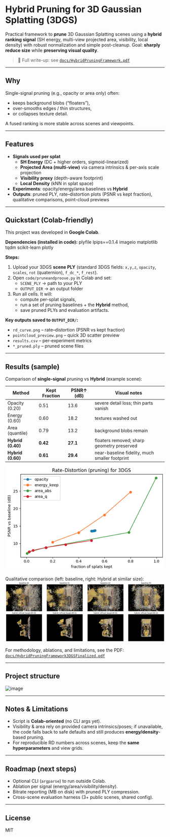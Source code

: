 # Hybrid Pruning for 3D Gaussian Splatting (3DGS)

Practical framework to **prune** 3D Gaussian Splatting scenes using a **hybrid ranking signal** (SH energy, multi-view projected area, visibility, local density) with robust normalization and simple post-cleanup. Goal: **sharply reduce size** while **preserving visual quality**.

> 📄 Full write-up: see [`docs/HybridPruningFramework.pdf`](docs/HybridPruningFramework.pdf)

---

## Why

Single-signal pruning (e.g., opacity or area only) often:
- keeps background blobs (“floaters”),
- over-smooths edges / thin structures,
- or collapses texture detail.

A fused ranking is more stable across scenes and viewpoints.

---

## Features

- **Signals used per splat**
  - **SH Energy** (DC + higher orders, sigmoid-linearized)
  - **Projected Area (multi-view)** via camera intrinsics & per-axis scale projection
  - **Visibility proxy** (depth-aware footprint)
  - **Local Density** (kNN in splat space)
- **Experiments**: opacity/energy/area baselines vs **Hybrid**
- **Outputs**: pruned PLY, rate–distortion plots (PSNR vs kept fraction), qualitative comparisons, point-cloud previews

---

## Quickstart (Colab-friendly)

This project was developed in **Google Colab**.

**Dependencies (installed in code):**
plyfile lpips==0.1.4 imageio matplotlib tqdm scikit-learn plotly


**Steps:**
1. Upload your 3DGS **scene PLY** (standard 3DGS fields: `x,y,z`, `opacity`, `scales`, `rot` (quaternion), `f_dc_*`, `f_rest`).
2. Open `code/pruneandproove.py` in Colab and set:
   - `SCENE_PLY` → path to your PLY  
   - `OUTPUT_DIR` → an output folder
3. Run all cells. It will:
   - compute per-splat signals,
   - run a set of pruning baselines + the **Hybrid** method,
   - save pruned PLYs and evaluation artifacts.

**Key outputs saved to `OUTPUT_DIR/`:**
- `rd_curve.png` – rate–distortion (PSNR vs kept fraction)
- `pointcloud_preview.png` – quick 3D scatter preview
- `results.csv` – per-experiment metrics
- `*_pruned.ply` – pruned scene files

---

## Results (sample)

Comparison of **single-signal** pruning vs **Hybrid** (example scene):

| Method           | Kept Fraction | PSNR↑ (dB) | Visual notes                                  |
|------------------|---------------|------------|-----------------------------------------------|
| Opacity (0.20)   | 0.51          | 13.6       | severe detail loss; thin parts vanish         |
| Energy (0.60)    | 0.60          | 18.2       | textures washed out                           |
| Area (quantile)  | 0.79          | 13.2       | background blobs remain                       |
| **Hybrid (0.40)**| **0.42**      | **27.1**   | floaters removed; sharp geometry preserved    |
| **Hybrid (0.60)**| **0.61**      | **29.4**   | near-baseline fidelity, much smaller footprint|

![Rate–Distortion curve](assets/rd_curve.png)

Qualitative comparison (left: baseline, right: Hybrid at similar size):  
![Side-by-side comparison](assets/comparison.png)

For methodology, ablations, and limitations, see the PDF:  
[`docs/HybridPruningFramework3DGSFinalized.pdf`](docs/HybridPruningFramework.pdf)

---

## Project structure
<img width="329" height="180" alt="image" src="https://github.com/user-attachments/assets/233fc107-6ac8-4dcb-85e0-738caf43c61b" />

---

## Notes & Limitations

- Script is **Colab-oriented** (no CLI args yet).  
- Visibility & area rely on provided camera intrinsics/poses; if unavailable, the code falls back to safe defaults and still produces **energy/density**-based pruning.  
- For reproducible RD numbers across scenes, keep the **same hyperparameters** and view grids.

---

## Roadmap (next steps)

- Optional CLI (`argparse`) to run outside Colab.  
- Ablation per signal (energy/area/visibility/density).  
- Bitrate reporting (MB on disk) with pruned PLY compression.  
- Cross-scene evaluation harness (3+ public scenes, shared config).

---

## License

MIT


